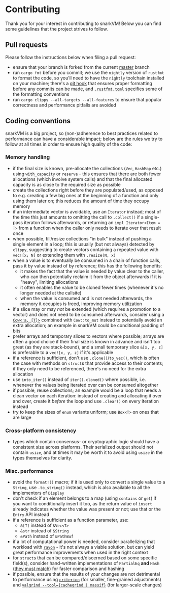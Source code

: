 # Contributing

Thank you for your interest in contributing to snarkVM! Below you can find some guidelines that the project strives to follow.

## Pull requests

Please follow the instructions below when filing a pull request:

- ensure that your branch is forked from the current [master](https://github.com/AleoHQ/snarkVM/tree/master) branch
- run `cargo fmt` before you commit; we use the `nightly` version of `rustfmt` to format the code, so you'll need to have the `nightly` toolchain installed on your machine; there's a [git hook](https://git-scm.com/docs/githooks) that ensures proper formatting before any commits can be made, and [`.rustfmt.toml`](https://github.com/AleoHQ/snarkVM/blob/master/.rustfmt.toml) specifies some of the formatting conventions
- run `cargo clippy --all-targets --all-features` to ensure that popular correctness and performance pitfalls are avoided

## Coding conventions

snarkVM is a big project, so (non-)adherence to best practices related to performance can have a considerable impact; below are the rules we try to follow at all times in order to ensure high quality of the code:

### Memory handling
- if the final size is known, pre-allocate the collections (`Vec`, `HashMap` etc.) using `with_capacity` or `reserve` - this ensures that there are both fewer allocations (which involve system calls) and that the final allocated capacity is as close to the required size as possible
- create the collections right before they are populated/used, as opposed to e.g. creating a few big ones at the beginning of a function and only using them later on; this reduces the amount of time they occupy memory
- if an intermediate vector is avoidable, use an `Iterator` instead; most of the time this just amounts to omitting the call to `.collect()` if a single-pass iteraton follows afterwards, or returning an `impl Iterator<Item = T>` from a function when the caller only needs to iterate over that result once
- when possible, fill/resize collections "in bulk" instead of pushing a single element in a loop; this is usually (but not always) detected by `clippy`, suggesting to create vectors containing a repeated value with `vec![x; N]` or extending them with `.resize(N, x)`
- when a value is to eventually be consumed in a chain of function calls, pass it by value instead of by reference; this has the following benefits:
  * it makes the fact that the value is needed by value clear to the caller, who can then potentially reclaim it from the object afterwards if it is "heavy", limiting allocations
  * it often enables the value to be cloned fewer times (whenever it's no longer needed at the callsite)
  * when the value is consumed and is not needed afterwards, the memory it occupies is freed, improving memory utilization
- if a slice may or may _not_ be extended (which requires a promotion to a vector) and does not need to be consumed afterwards, consider using a [`Cow<'a, [T]>`](https://doc.rust-lang.org/std/borrow/enum.Cow.html) combined with `Cow::to_mut` instead to potentially avoid an extra allocation; an example in snarkVM could be conditional padding of bits
- prefer arrays and temporary slices to vectors where possible; arrays are often a good choice if their final size is known in advance and isn't too great (as they are stack-bound), and a small temporary slice `&[x, y, z]` is preferable to a `vec![x, y, z]` if it's applicable
- if a reference is sufficient, don't use `.clone()`/`to_vec()`, which is often the case with methods on `struct`s that provide access to their contents; if they only need to be referenced, there's no need for the extra allocation
- use `into_iter()` instead of `iter().cloned()` where possible, i.e. whenever the values being iterated over can be consumed altogether
- if possible, reuse collections; an example would be a loop that needs a clean vector on each iteration: instead of creating and allocating it over and over, create it _before_ the loop and use `.clear()` on every iteration instead
- try to keep the sizes of `enum` variants uniform; use `Box<T>` on ones that are large

### Cross-platform consistency
- types which contain consensus- or cryptographic logic should have a consistent size across platforms. Their serialized output should not contain `usize`, and at times it may be worth it to avoid using `usize` in the types themselves for clarity.

### Misc. performance

- avoid the `format!()` macro; if it is used only to convert a single value to a `String`, use `.to_string()` instead, which is also available to all the implementors of `Display`
- don't check if an element belongs to a map (using `contains` or `get`) if you want to conditionally insert it too, as the return value of `insert` already indicates whether the value was present or not; use that or the `Entry` API instead
- if a reference is sufficient as a function parameter, use:
  * `&[T]` instead of `&Vec<T>`
  * `&str` instead of `&String`
  * `&Path` instead of `&PathBuf`
- if a lot of computational power is needed, consider parallelizing that workload with [`rayon`](https://crates.io/crates/rayon) - it's not always a viable solution, but can yield great performance improvements when used in the right context
- for `struct`s that can be compared/discerned based on some specific field(s), consider hand-written implementations of `PartialEq` **and** `Hash` ([they must match](https://doc.rust-lang.org/std/hash/trait.Hash.html#hash-and-eq)) for faster comparison and hashing
- if possible, ensure that the results of your changes are not detrimental to performance using [`criterion`](https://crates.io/crates/criterion) (for smaller, fine-grained adjustments) and [`valgrind --tool={cachegrind | massif}`](https://valgrind.org/info/tools.html) (for larger-scale changes)

